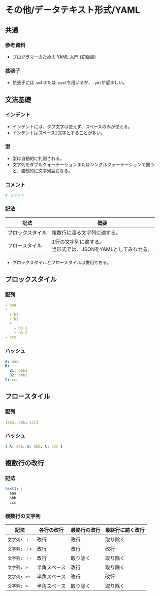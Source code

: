 # その他/データテキスト形式/YAML

## 共通

### 参考資料

- [プログラマーのための YAML 入門 (初級編)](https://magazine.rubyist.net/articles/0009/0009-YAML.html)

### 拡張子

- 拡張子には`.yml`または`.yaml`を用いるが、`.yml`が望ましい。

## 文法基礎

### インデント

- インデントには、タブ文字は使えず、スペースのみが使える。
- インデントはスペース2文字とすることが多い。

### 型

- 型は自動的に判別される。
- 文字列をダブルクォーテーションまたはシングルクォーテーションで囲うと、強制的に文字列型になる。

### コメント

```yml
# コメント
```

### 記法

| 記法             | 概要                                                         |
| ---------------- | ------------------------------------------------------------ |
| ブロックスタイル | 複数行に渡る文字列に適する。                                 |
| フロースタイル   | 1行の文字列に適する。<br />当形式では、JSONをYAMLとしてみなせる。 |

- ブロックスタイルとフロースタイルは併用できる。

## ブロックスタイル

### 配列

```yml
- aaa
-
  - b1
  - b2
  -
    - b3.1
    - b3.2
- ccc
```

### ハッシュ

```yml
A: aaa
B:
  B1: bbb1
  B2: bbb2
C: ccc
```

## フロースタイル

### 配列

```yml
[aaa, bbb, ccc]
```

### ハッシュ

```yml
{ A: aaa, B: bbb, C: ccc }
```

## 複数行の改行

### 記法

```yml
text1: |
  aaa
  bbb
  ccc
```

### 複数行の文字列

| 記法         | 各行の改行   | 最終行の改行 | 最終行に続く改行 |
| ------------ | ------------ | ------------ | ---------------- |
| `文字列: ｜`  | 改行         | 改行         | 取り除く         |
| `文字列: ｜+` | 改行         | 改行         | 改行             |
| `文字列: ｜-` | 改行         | 取り除く     | 取り除く         |
| `文字列: >`  | 半角スペース | 改行         | 取り除く         |
| `文字列: >+` | 半角スペース | 改行         | 改行             |
| `文字列: >-` | 半角スペース | 取り除く     | 取り除く         |
